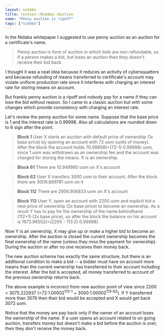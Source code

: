 ```yaml
---
layout: nidaba
title: rystsov::Nidaba::Auction
name: "Penny auction is ripoff"
tags: ["nidaba"]
---
```


In the Nidaba whitepaper I suggested to use penny auction as an auction for a certificate's name.

> Penny auction is form of auction in which bids are non-refundable, so if a person makes a bid, but loses an auction then they doesn't receive their bid back. 

I thought it was a neat idea because it reduces an activity of cybersquatters and because refunding of means transferred to certificate's account may violate uniform production rate since it interferes with charging an interest rate for storing means on account.

But frankly penny auction is a ripoff and nobody pay for a name if they can lose the bid without reason. So I came to a classic auction but with some changes which provide consistency with charging an interest rate.

Let's review the penny auction for some name. Suppose that the base price is 1 and the interest rate is 0.99998. Also all calculations are rounded down to 6 sign after the point.

> **Block 1** User X starts an auction with default price of ownership (1x base price) by opening an account with 72 uom (units of money). After the block the account holds 70.99858(=(72-1)·0.99998) uom, since 1 uom was withdrawn as an ownership fee and the account was charged for storing the means. X is an ownership.

> **Block 61** There are 10.949980 uom on X's account

> **Block 62** User X transfers 3000 uom to their account. After the block there are 3009.889781 uom on it

> **Block 112** There are 2956.906833 uom on X's account

> **Block 113** User Y, open an account with 2200 uom and explicit bid a new price of ownership (2x base price) to become an ownership. As a result Y has to pay for the ownership of the name behindhand (112+1)·(2x base price), so after the block the balance on his account is 1973.96052(=(2200 - 113·2)·0.99998).

Now Y is an ownership, X may give up or make a higher bid to become an ownership. After the auction is closed the current ownership becomes the final ownership of the name (unless they miss the payment for ownership). During the auction or after no one receives their money back.

The new auction schema has exactly the same structure, but there is an additional condition  to make a bid -- a bidder must have on account more means than the current ownership has transferred to their account including the interest. After the bid is accepted, all money transferred to account of the previous ownership returns back.

The above example is incorrect from new auction point of view since 2200 < 3075.222937 (=72·1.00002<sup>113-1</sup> + 3000·1.00002<sup>113-62</sup>). If Y transferred more than 3076 then their bid would be accepted and X would get back 3072 uom.

Notice that the money are pay back only if the owner of an account loses the ownership of the name. If a user opens an account related to on going auction, transfers money but doesn't make a bid before the auction is over, then they don't receive the money back.